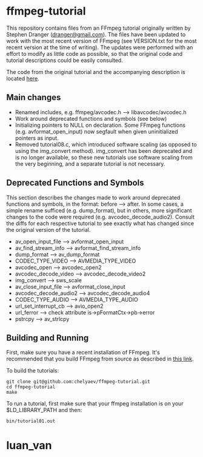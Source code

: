 ffmpeg-tutorial
===============

This repository contains files from an FFmpeg tutorial originally written by
Stephen Dranger (dranger@gmail.com).  The files have been updated to work with
the most recent version of FFmpeg (see VERSION.txt for the most recent version 
at the time of writing).
The updates were performed with an effort to modify as little code as possible,
so that the original code and tutorial descriptions could be easily consulted.

The code from the original tutorial and the accompanying description is located
[here](http://dranger.com/ffmpeg/).

Main changes
------------

* Renamed includes, e.g. ffmpeg/avcodec.h --> libavcodec/avcodec.h
* Work around deprecated functions and symbols (see below)
* Initializing pointers to NULL on declaration.  Some FFmpeg functions
  (e.g. avformat\_open\_input) now segfault when given uninitialized pointers as
  input.
* Removed tutorial08.c, which introduced software scaling (as
  opposed to using the img\_convert method).  img\_convert has been deprecated
  and is no longer available, so these new tutorials use software scaling
  from the very beginning, and a separate tutorial is not necessary.

Deprecated Functions and Symbols
--------------------------------

This section describes the changes made to work around deprecated functions
and symbols, in the format: before --> after.  In some cases, a simple rename
sufficed (e.g. dump\_format), but in others, more significant changes to the
code were required (e.g. avcodec\_decode\_audio2).  Consult the diffs for each
respective tutorial to see exactly what has changed since the original 
version of the tutorial.

* av\_open\_input\_file --> avformat\_open\_input
* av\_find\_stream\_info --> avformat\_find\_stream\_info
* dump\_format --> av\_dump\_format
* CODEC\_TYPE\_VIDEO --> AVMEDIA\_TYPE\_VIDEO
* avcodec\_open --> avcodec\_open2
* avcodec\_decode\_video --> avcodec\_decode\_video2
* img\_convert --> sws\_scale
* av\_close\_input\_file --> avformat\_close\_input
* avcodec\_decode\_audio2 --> avcodec\_decode\_audio4
* CODEC\_TYPE\_AUDIO --> AVMEDIA\_TYPE\_AUDIO
* url\_set\_interrupt\_cb --> avio\_open2
* url\_ferror --> check attribute is->pFormatCtx->pb->error
* pstrcpy --> av\_strlcpy

Building and Running
--------------------

First, make sure you have a recent installation of FFmpeg.  It's recommended
that you build FFmpeg from source as described in 
[this link](https://ffmpeg.org/trac/ffmpeg/wiki/UbuntuCompilationGuide).

To build the tutorials:

    git clone git@github.com:chelyaev/ffmpeg-tutorial.git
    cd ffmpeg-tutorial
    make

To run a tutorial, first make sure that your ffmpeg installation is on your
$LD\_LIBRARY\_PATH and then:

    bin/tutorial01.out
# luan_van
